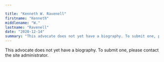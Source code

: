 ```yaml
---

title: "Kenneth W. Ravenell"
firstname: "Kenneth"
middlename: "W."
lastname: "Ravenell"
date: "2020-12-14"
summary: "This advocate does not yet have a biography. To submit one, please contact the site administrator."
---
```

This advocate does not yet have a biography. To submit one, please contact the site administrator.

